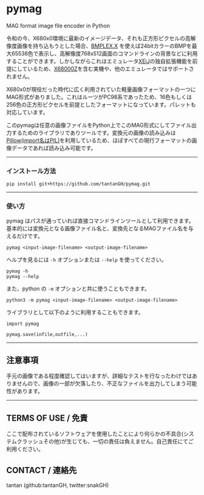 # pymag
MAG format image file encoder in Python



令和の今、X680x0環境に最新のイメージデータ、それも正方形ピクセルの高解像度画像を持ち込もうとした場合、[BMPLEX.X](https://github.com/tantanGH#bmplexx) を使えば24bitカラーのBMPを最大65536色で表示し、高解像度768x512画面のコマンドラインの背景などに利用することができます。しかしながらこれはエミュレータ[XEiJ](https://stdkmd.net/xeij/)の独自拡張機能を前提にしているため、[X68000Z](https://www.zuiki.co.jp/products/x68000z/)を含む実機や、他のエミュレータではサポートされません。

X680x0が現役だった時代に広く利用されていた軽量画像フォーマットの一つにMAG形式がありました。これはルーツがPC98系であったため、16色もしくは256色の正方形ピクセルを前提としたフォーマットになっています。パレットも対応しています。

このpymagは任意の画像ファイルをPython上でこのMAG形式にしてファイル出力するためのライブラリでありツールです。変換元の画像の読み込みは[Pillow(import名はPIL)](https://pillow.readthedocs.io/)を利用しているため、ほぼすべての現行フォーマットの画像データであれば読み込み可能です。

---

### インストール方法

    pip install git+https://github.com/tantanGH/pymag.git

---

### 使い方

pymag はパスが通っていれば直接コマンドラインツールとして利用できます。基本的には変換元となる画像ファイル名と、変換先となるMAGファイル名を与えるだけです。

    pymag <input-image-filename> <output-image-filename>

ヘルプを見るには `-h` オプションまたは `--help` を使ってください。

    pymag -h
    pymag --help

また、python の `-m` オプションと共に使うこともできます。

    python3 -m pymag <input-image-filename> <output-image-filename>

ライブラリとして以下のように利用することもできます。

    import pymag

    pymag.save(infile,outfile,...)

---

## 注意事項

手元の画像である程度確認してはいますが、詳細なテストを行なったわけではありませんので、画像の一部が欠落したり、不正なファイルを出力してしまう可能性があります。
    
---

## TERMS OF USE / 免責

ここで配布されているソフトウェアを使用したことにより何らかの不具合(システムクラッシュその他)が生じても、一切の責任は負えません。自己責任にてご利用ください。


## CONTACT / 連絡先

tantan (github:tantanGH, twitter:snakGH)
